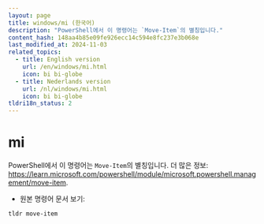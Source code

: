 ```yaml
---
layout: page
title: windows/mi (한국어)
description: "PowerShell에서 이 명령어는 `Move-Item`의 별칭입니다."
content_hash: 148aa4b85e09fe926ecc14c594e8fc237e3b068e
last_modified_at: 2024-11-03
related_topics:
  - title: English version
    url: /en/windows/mi.html
    icon: bi bi-globe
  - title: Nederlands version
    url: /nl/windows/mi.html
    icon: bi bi-globe
tldri18n_status: 2
---
```

# mi

PowerShell에서 이 명령어는 `Move-Item`의 별칭입니다.
더 많은 정보: <https://learn.microsoft.com/powershell/module/microsoft.powershell.management/move-item>.

- 원본 명령어 문서 보기:

`tldr move-item`
